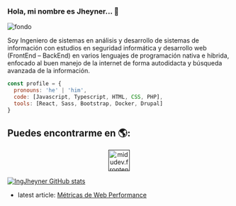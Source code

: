 ### Hola, mi nombre es Jheyner... 👋

![fondo](https://user-images.githubusercontent.com/38741238/139778759-7f232754-e856-4b77-9328-72917c60da80.jpeg)

Soy Ingeniero de sistemas en análisis y desarrollo de sistemas de información con estudios en seguridad informática y desarrollo web (FrontEnd – BackEnd) en varios lenguajes de programación nativa e hibrida, enfocado al buen manejo de la internet de forma autodidacta y búsqueda avanzada de la información.

```js
const profile = {
  pronouns: 'he' | 'him',
  code: [Javascript, Typescript, HTML, CSS, PHP],
  tools: [React, Sass, Bootstrap, Docker, Drupal]
}
```
## Puedes encontrarme en 🌎:
<p align='center'>
    <a href='' target='_blank'>
        <img align='center' src='https://cdn.jsdelivr.net/npm/simple-icons@3.0.1/icons/facebook.svg' alt='midudev.frontend' height='48' width='48'/>
    </a>
</p>

[![IngJheyner GitHub stats](https://github-readme-stats.vercel.app/api?username=IngJheyner)](https://github.com/anuraghazra/github-readme-stats)

<!--
**IngJheyner/IngJheyner** is a ✨ _special_ ✨ repository because its `README.md` (this file) appears on your GitHub profile.

Here are some ideas to get you started:

- 🔭 I’m currently working on ...
- 🌱 I’m currently learning ...
- 👯 I’m looking to collaborate on ...
- 🤔 I’m looking for help with ...
- 💬 Ask me about ...
- 📫 How to reach me: ...
- 😄 Pronouns: ...
- ⚡ Fun fact: ...
-->

- latest article: [Métricas de Web Performance](https://midu.dev/metricas-web-performance/)
